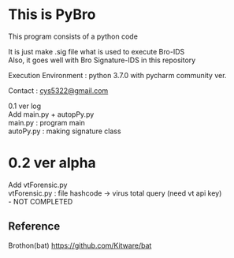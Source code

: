This is PyBro
=========================================================
This program consists of a python code

It is just make .sig file what is used to execute Bro-IDS <br/>
Also, it goes well with Bro Signature-IDS in this repository

Execution Environment : python 3.7.0 with pycharm community ver. <br/>

Contact : cys5322@gmail.com

0.1 ver log <br/>
Add main.py + autopPy.py <br/>
main.py : program main <br/>
autoPy.py : making signature class

# 0.2 ver alpha
Add vtForensic.py <br/>
vtForensic.py : file hashcode -> virus total query (need vt api key) <br/> - NOT COMPLETED

## Reference
Brothon(bat)
https://github.com/Kitware/bat
